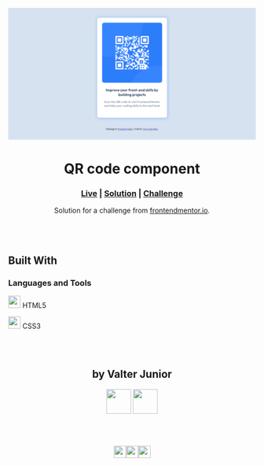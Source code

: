 <img src="./screenshots/screenshot.png"></img>

<h1 align="center">QR code component</h1>

<div align="center">
    <h3>
        <a href="https://junior2105.github.io/QRCode-FRONTEND/" target="_blank">Live</a>
        <span> | </span>
        <a href="" target="_blank">Solution</a>
        <span> | </span>
        <a href="https://www.frontendmentor.io/challenges/qr-code-component-iux_sIO_H" target="_blank">Challenge</a>
    </h3>
</div>

<div align="center">
   Solution for a challenge from  <a href="https://www.frontendmentor.io/" target="_blank">frontendmentor.io</a>.
</div>
<br><br><br>

## Built With

### Languages and Tools

<p><img width=25 height=25 src="https://raw.githubusercontent.com/junior2105/SocialMediasIcons/master/html.svg"/> HTML5</p>
<p><img width=25 height=25 src="https://raw.githubusercontent.com/junior2105/SocialMediasIcons/master/css.svg"/> CSS3</p>

<br><br>
<h2 align="center">by Valter Junior</h2>
<p align="center">
<a href="https://www.instagram.com/vjrx._/"><img width=50 height=50 src="https://raw.githubusercontent.com/junior2105/SocialMediasIcons/master/instagram.svg"/></a>
<a href="https://github.com/junior2105/">
<img width=50 height=50 src="https://raw.githubusercontent.com/junior2105/SocialMediasIcons/master/github.svg"/>
</a>
</p>

<br><br>
<p align="center">
<a href="#" >
<img width=25 height=25 src="https://raw.githubusercontent.com/junior2105/SocialMediasIcons/master/v.svg"/><img width=25 height=25 src="https://raw.githubusercontent.com/junior2105/SocialMediasIcons/master/j.svg"/><img width=25 height=25 src="https://raw.githubusercontent.com/junior2105/SocialMediasIcons/master/r.svg"/>
</a>
</p>
